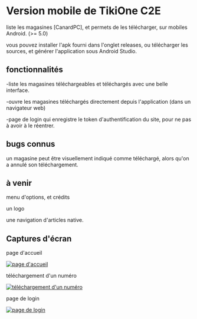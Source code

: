 # Version mobile de TikiOne C2E

liste les magasines [CanardPC], et permets de les télécharger, sur mobiles Android. (>= 5.0)

vous pouvez installer l'apk fourni dans l'onglet releases, ou télécharger les sources, et générer l'application sous Android Studio.

## fonctionnalités

-liste les magasines téléchargeables et téléchargés avec une belle interface.

-ouvre les magasines téléchargés directement depuis l'application (dans un navigateur web)

-page de login qui enregistre le token d'authentification du site, pour ne pas à avoir à le réentrer.

## bugs connus

un magasine peut être visuellement indiqué comme téléchargé, alors qu'on a annulé son téléchargement.

## à venir

menu d'options, et crédits

un logo

une navigation d'articles native.

## Captures d'écran

page d'accueil

[![page d'accueil](https://raw.githubusercontent.com/LucasParsy/tikione-c2e/android/screenshot/home.png)](https://raw.githubusercontent.com/LucasParsy/tikione-c2e/android/screenshot/home.png)

téléchargement d'un numéro

[![téléchargement d'un numéro](https://raw.githubusercontent.com/LucasParsy/tikione-c2e/android/screenshot/home-downloading.png)](https://raw.githubusercontent.com/LucasParsy/tikione-c2e/android/screenshot/home-downloading.png)

page de login

[![page de login](https://raw.githubusercontent.com/LucasParsy/tikione-c2e/android/screenshot/login.png)](https://raw.githubusercontent.com/LucasParsy/tikione-c2e/android/screenshot/login.png)
